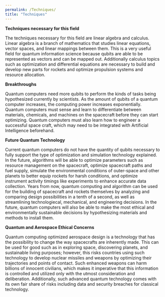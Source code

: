 ```yaml
---
permalink: /Techniques/
title: "Techniques"
---
```


**Techniques necessary for this field**

The techniques necessary for this field are linear algebra and calculus. Linear algebra is a branch of mathematics that studies linear equations, vector spaces, and linear mappings between them. This is a very useful field for quantum information science because qubits are able to be represented as vectors and can be mapped out. Additionally calculus topics such as optimization and differential equations are necessary to build and develop new parts for rockets and optimize propulsion systems and resource allocation.

**Breakthroughs**

Quantum computers need more qubits to perform the kinds of tasks being hypothesized currently by scientists. As the amount of qubits of a quantum computer increases, the computing power increases exponentially. Quantum computers must sense and learn to differentiate between materials, chemicals, and machines on the spacecraft before they can start optimizing. Quantum computers must also learn how to engineer  a successful space craft, which may need to be integrated with Artificial Intelligence beforehand.

**Future Quantum Technology**

Current quantum computers do not have the quantity of qubits necessary to fully support the type of optimization and simulation technology explained. In the future, algorithms will be able to optimize parameters such as resource management on the spacecraft, optimize spacecraft paths and fuel supply, simulate the environmental conditions of outer-space and other planets to better equip rockets for harsh conditions, and optimize instrument activity timings like experiments to enhance accurate data collection. Years from now, quantum computing and algorithm can be used for the building of spacecraft and rockets themselves by analyzing and comparing design possibilities in a tenth of a second, as well as streamlining technologiecal, mechanical, and engineering decisions. In the future, quantum computers will also be able to make the most ethical and environmentally sustainable decisions by hypothesizing materials and methods to install them.

**Quantum and Aerospace Ethical Concerns**

Quantum computing optimized aerospace design is a technology that has the possibility to change the way spacecrafts are inherently made. This can be used for good such as in exploring space, discovering planets, and sustainable living purposes; however, this risks countries using such technology to develop nuclear missiles and weapons by optimizing their trajectories and points of contact. Such enhanced weapons can harm billions of innocent civilians, which makes it imperative that this information is controlled and utilized only with the utmost consideration and deliberation. Additionally, such advanced quantum technology comes with its own fair share of risks including data and security breaches for classical technology.

